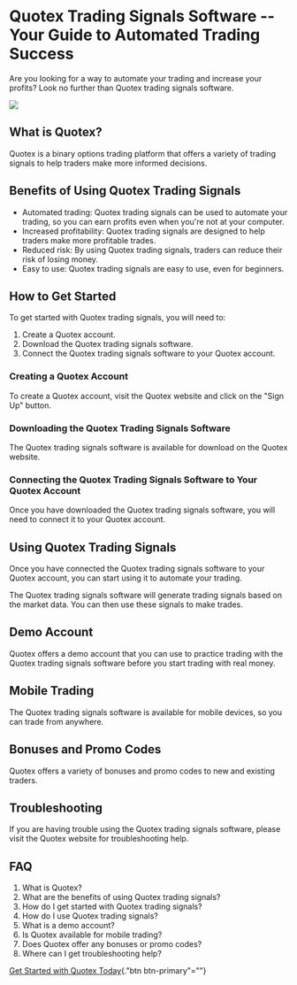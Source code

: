 # Quotex Trading Signals Software -- Your Guide to Automated Trading Success

Are you looking for a way to automate your trading and increase your
profits? Look no further than Quotex trading signals software.

[![](https://static.quotex.io/files/8_en/300_250.jpg)](https://traff.sbs/brokerqxsignupf)

## What is Quotex?

Quotex is a binary options trading platform that offers a variety of
trading signals to help traders make more informed decisions.

## Benefits of Using Quotex Trading Signals

-   Automated trading: Quotex trading signals can be used to automate
    your trading, so you can earn profits even when you\'re not at your
    computer.
-   Increased profitability: Quotex trading signals are designed to help
    traders make more profitable trades.
-   Reduced risk: By using Quotex trading signals, traders can reduce
    their risk of losing money.
-   Easy to use: Quotex trading signals are easy to use, even for
    beginners.

## How to Get Started

To get started with Quotex trading signals, you will need to:

1.  Create a Quotex account.
2.  Download the Quotex trading signals software.
3.  Connect the Quotex trading signals software to your Quotex account.

### Creating a Quotex Account

To create a Quotex account, visit the Quotex website and click on the
"Sign Up" button.

### Downloading the Quotex Trading Signals Software

The Quotex trading signals software is available for download on the
Quotex website.

### Connecting the Quotex Trading Signals Software to Your Quotex Account

Once you have downloaded the Quotex trading signals software, you will
need to connect it to your Quotex account.

## Using Quotex Trading Signals

Once you have connected the Quotex trading signals software to your
Quotex account, you can start using it to automate your trading.

The Quotex trading signals software will generate trading signals based
on the market data. You can then use these signals to make trades.

## Demo Account

Quotex offers a demo account that you can use to practice trading with
the Quotex trading signals software before you start trading with real
money.

## Mobile Trading

The Quotex trading signals software is available for mobile devices, so
you can trade from anywhere.

## Bonuses and Promo Codes

Quotex offers a variety of bonuses and promo codes to new and existing
traders.

## Troubleshooting

If you are having trouble using the Quotex trading signals software,
please visit the Quotex website for troubleshooting help.

## FAQ

1.  What is Quotex?
2.  What are the benefits of using Quotex trading signals?
3.  How do I get started with Quotex trading signals?
4.  How do I use Quotex trading signals?
5.  What is a demo account?
6.  Is Quotex available for mobile trading?
7.  Does Quotex offer any bonuses or promo codes?
8.  Where can I get troubleshooting help?

[Get Started with Quotex
Today](\%22https://traff.sbs/brokerqxsignup\%22){."btn
btn-primary"=""}

